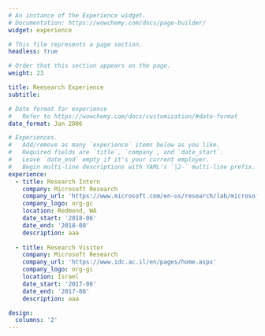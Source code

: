 ```yaml
---
# An instance of the Experience widget.
# Documentation: https://wowchemy.com/docs/page-builder/
widget: experience

# This file represents a page section.
headless: true

# Order that this section appears on the page.
weight: 23

title: Reesearch Experience
subtitle:

# Date format for experience
#   Refer to https://wowchemy.com/docs/customization/#date-format
date_format: Jan 2006

# Experiences.
#   Add/remove as many `experience` items below as you like.
#   Required fields are `title`, `company`, and `date_start`.
#   Leave `date_end` empty if it's your current employer.
#   Begin multi-line descriptions with YAML's `|2-` multi-line prefix.
experience:
  - title: Research Intern
    company: Microsoft Research
    company_url: 'https://www.microsoft.com/en-us/research/lab/microsoft-research-redmond/'
    company_logo: org-gc
    location: Redmond, WA
    date_start: '2018-06'
    date_end: '2018-08'
    description: aaa
    
  - title: Research Visitor
    company: Microsoft Research
    company_url: 'https://www.idc.ac.il/en/pages/home.aspx'
    company_logo: org-gc
    location: Israel
    date_start: '2017-06'
    date_end: '2017-08'
    description: aaa

design:
  columns: '2'
---
```

